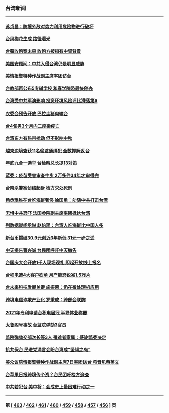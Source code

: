 ### 台湾新闻
---
#### [苏贞昌：防境外敌对势力利用危险物进行破坏](../../pages/ncid1349361/n13819699.md) 
#### [台风梅花生成 路径曝光](../../pages/ncid1349361/n13819857.md) 
#### [台蘋收购案未果 收购方被指有中资背景](../../pages/ncid1349361/n13819714.md) 
#### [美国安顾问：中共入侵台湾仍是明显威胁](../../pages/ncid1349361/n13819553.md) 
#### [美情报暨特种作战副主席率团访台](../../pages/ncid1349361/n13819394.md) 
#### [台教部再公布5专辅学校 和春学院恐最快停办](../../pages/ncid1349361/n13819379.md) 
#### [台湾受中共军演影响 投资环境风险评比滑落第6](../../pages/ncid1349361/n13819375.md) 
#### [农委会预告开放 巴拉圭猪肉输台](../../pages/ncid1349361/n13819384.md) 
#### [台4旬男3个月内二度染疫亡](../../pages/ncid1349361/n13819377.md) 
#### [台湾东方有热带扰动 但不影响中秋](../../pages/ncid1349361/n13819376.md) 
#### [越柬边境查获11名偷渡通缉犯 全数押解返台](../../pages/ncid1349361/n13819365.md) 
#### [年底九合一选举 台检察总长提13对策](../../pages/ncid1349361/n13819364.md) 
#### [蓝委：疫苗受害审查牛步 2万多件34年才审得完](../../pages/ncid1349361/n13819349.md) 
#### [台南杀警案侦结起诉 检方求处死刑](../../pages/ncid1349361/n13819357.md) 
#### [杨丞琳称在台吃海鲜奢侈 徐国勇：勿随中共打击台湾](../../pages/ncid1349361/n13819319.md) 
#### [无惧中共恐吓 法国参院副主席率团抵达台湾](../../pages/ncid1349361/n13819316.md) 
#### [列数据驳杨丞琳 赵怡翔：台湾人吃海鲜比中国人多](../../pages/ncid1349361/n13819317.md) 
#### [新台币掼破30.9元创近3年新低 31元一步之遥](../../pages/ncid1349361/n13819313.md) 
#### [中天提告曹兴诚 台民团呼吁中天撤告](../../pages/ncid1349361/n13819322.md) 
#### [台国庆大会开放1千人现场观礼 即起开放线上报名](../../pages/ncid1349361/n13819324.md) 
#### [台积电遭4大客户砍单 月产能恐锐减1.5万片](../../pages/ncid1349361/n13819297.md) 
#### [台未来科技发展关键 施振荣：仍在微处理机应用](../../pages/ncid1349361/n13819229.md) 
#### [跨境电信诈欺产业化 罗秉成：跨部会联防](../../pages/ncid1349361/n13819238.md) 
#### [2021年专利申请台积电居冠 半导体业称霸](../../pages/ncid1349361/n13819219.md) 
#### [太鲁阁号事故 台监院弹劾3官员](../../pages/ncid1349361/n13819228.md) 
#### [监院弹劾交部次长等3人 罹难者家属：感谢监委决定](../../pages/ncid1349361/n13819220.md) 
#### [抗共保台 民进党涌言会盼台湾成“坚韧之岛”](../../pages/ncid1349361/n13819325.md) 
#### [美众议院情报暨特种作战副主席7日率团访台 将晋见蔡英文](../../pages/ncid1349361/n13819440.md) 
#### [台苹果日报跨境传个资？台民团吁检方追查](../../pages/ncid1349361/n13819271.md) 
#### [中共若犯台 美中将：会成史上最困难行动之一](../../pages/ncid1349361/n13819311.md) 

---
#### 第 [ [463](./463.md) / [462](./462.md) / [461](./461.md) / [460](./460.md) / [459](./459.md) / [458](./458.md) / [457](./457.md) / [456](./456.md) ] 页
